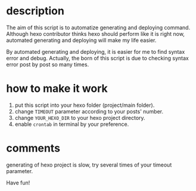 # description

The aim of this script is to automatize generating and deploying command. Although hexo contributor thinks hexo should perform like it is right now, automated generating and deploying will make my life easier.

By automated generating and deploying, it is easier for me to find syntax error and debug. Actually, the born of this script is due to checking syntax error post by post so many times.

# how to make it work

1. put this script into your hexo folder (project/main folder).
2. change `TIMEOUT` parameter according to your posts' number.
3. change `YOUR_HEXO_DIR` to your hexo project directory.
3. enable `crontab` in terminal by your preference.

# comments

generating of hexo project is slow, try several times of your timeout parameter.

Have fun!

